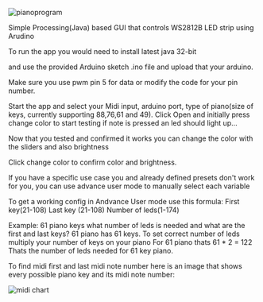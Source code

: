 
![pianoprogram](https://user-images.githubusercontent.com/62844718/206133011-e5568ce3-793f-4fdc-acb7-45eb76dd7924.png)

Simple Processing(Java) based GUI that controls WS2812B LED strip using Arudino

To run the app you would need to install latest java 32-bit 

and use the provided Arduino sketch .ino file and upload that your arduino.

Make sure you use pwm pin 5 for data or modify
the code for your pin number.

Start the app and select your Midi input, arduino port, type of piano(size of keys, currently supporting 88,76,61 and 49). 
Click Open and initially press change color to start testing if note is pressed an led should light up...

Now that you tested and confirmed it works you can change the color with the sliders and also brightness

Click change color to confirm color and brightness.

If you have a specific use case you and already defined presets don't work for you, you 
can use advance user mode to manually select each variable

To get a working config in Andvance User mode use this formula:
First key(21-108)
Last key (21-108)
Number of leds(1-174)

Example: 61 piano keys what number of leds is needed and what are the first and last keys?
61 piano has 61 keys. To set correct number of leds multiply your number of keys on your piano
For 61 piano thats 61 * 2 = 122 Thats the number of leds needed for 61 key piano.

To find midi first and last midi note number here is an image that shows every possible piano key and its midi note number:



![midi chart](https://user-images.githubusercontent.com/62844718/206138883-35bb5a70-2aed-457f-ab51-72d7f7806af9.png)
